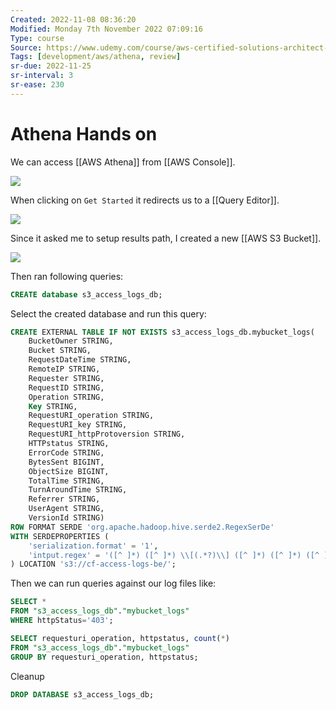 ```yaml
---
Created: 2022-11-08 08:36:20
Modified: Monday 7th November 2022 07:09:16
Type: course
Source: https://www.udemy.com/course/aws-certified-solutions-architect-associate-saa-c01/?xref=E0Aed11STH4LPUQvCz0GJFABTmM=
Tags: [development/aws/athena, review]
sr-due: 2022-11-25
sr-interval: 3
sr-ease: 230
---
```


# Athena Hands on

We can access [[AWS Athena]] from [[AWS Console]].

![](2019-12-31-09-18-27.png)

When clicking on `Get Started` it redirects us to a [[Query Editor]].

![](2019-12-31-09-19-10.png)

Since it asked me to setup results path, I created a new [[AWS S3 Bucket]].

![](2019-12-31-09-22-34.png)

Then ran following queries:

```sql
CREATE database s3_access_logs_db;
```

Select the created database and run this query:

```sql
CREATE EXTERNAL TABLE IF NOT EXISTS s3_access_logs_db.mybucket_logs(
    BucketOwner STRING,
    Bucket STRING,
    RequestDateTime STRING,
    RemoteIP STRING,
    Requester STRING,
    RequestID STRING,
    Operation STRING,
    Key STRING,
    RequestURI_operation STRING,
    RequestURI_key STRING,
    RequestURI_httpProtoversion STRING,
    HTTPstatus STRING,
    ErrorCode STRING,
    BytesSent BIGINT,
    ObjectSize BIGINT,
    TotalTime STRING,
    TurnAroundTime STRING,
    Referrer STRING,
    UserAgent STRING,
    VersionId STRING)
ROW FORMAT SERDE 'org.apache.hadoop.hive.serde2.RegexSerDe'
WITH SERDEPROPERTIES (
    'serialization.format' = '1',
    'intput.regex' = '([^ ]*) ([^ ]*) \\[(.*?)\\] ([^ ]*) ([^ ]*) ([^ ]*) ([^ ]*) ([^ ]*) \\\"([^ ]*) ([^ ]*) (- |[^ ]*)\\\" (-|[0-9]*) ([^ ]*) ([^ ]*) ([^ ]*) ([^ ]*) ([^ ]*) ([^ ]*) (\"[^\"]*\") (^ ]*)$'
) LOCATION 's3://cf-access-logs-be/';
```

Then we can run queries against our log files like:

```sql
SELECT *
FROM "s3_access_logs_db"."mybucket_logs"
WHERE httpStatus='403';
```

```sql
SELECT requesturi_operation, httpstatus, count(*)
FROM "s3_access_logs_db"."mybucket_logs"
GROUP BY requesturi_operation, httpstatus;
```

Cleanup

```sql
DROP DATABASE s3_access_logs_db;
```